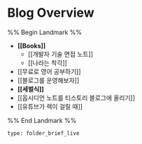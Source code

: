 # Blog Overview

%% Begin Landmark %%
- **[[Books]]**
	- [[개발자 기술 면접 노트]]
	- [[나라는 착각]]
- [[무료로 영어 공부하기]]
- [[블로그를 운영해보자]]
- **[[세벌식]]**
- [[옵시디언 노트를 티스토리 블로그에 올리기]]
- [[유튜브가 렉이 걸릴 때]]

%% End Landmark %%


```ccard
type: folder_brief_live
```

